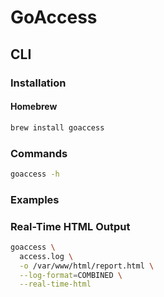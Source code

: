 # GoAccess

## CLI

### Installation

#### Homebrew

```sh
brew install goaccess
```

### Commands

```sh
goaccess -h
```

### Examples

### Real-Time HTML Output

```sh
goaccess \
  access.log \
  -o /var/www/html/report.html \
  --log-format=COMBINED \
  --real-time-html
```
